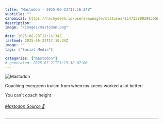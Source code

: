 ```yaml
---
title: "Mastodon - 2025-06-23T17:16:34Z"
subtitle: ""
canonical: https://hachyderm.io/users/mweagle/statuses/114733809298555692
description:
image: "/images/mastodon.png"

date: 2025-06-23T17:16:34Z
lastmod: 2025-06-23T17:16:34Z
image: ""
tags: ["Social Media"]

categories: ["mastodon"]
# generated: 2025-07-21T21:15:38-07:00
---
```

![Mastodon](/images/mastodon.png)

<p>Coaching evergreen truism from when my knees worked a lot better:</p><p>You can&#39;t coach height</p>


###### [Mastodon Source 🐘](https://hachyderm.io/@mweagle/114733809298555692)

___
